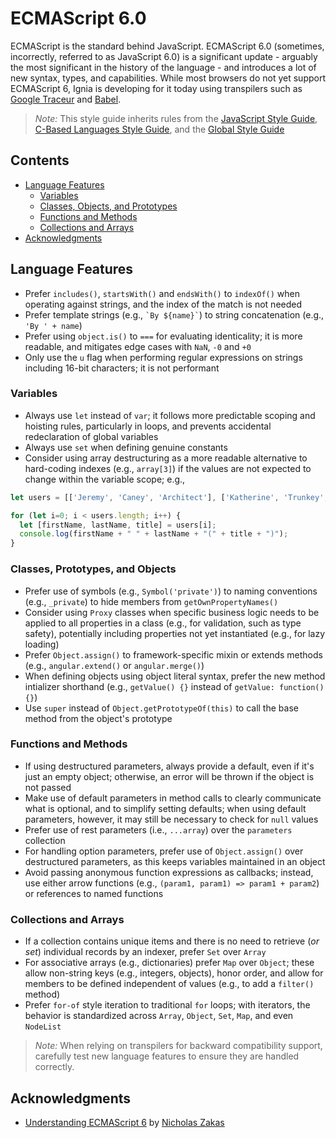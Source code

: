 # ECMAScript 6.0

ECMAScript is the standard behind JavaScript. ECMAScript 6.0 (sometimes, incorrectly, referred to as JavaScript 6.0) is a significant update - arguably the most significant in the history of the language - and introduces a lot of new syntax, types, and capabilities. While most browsers do not yet support ECMAScript 6, Ignia is developing for it today using transpilers such as [Google Traceur](https://github.com/google/traceur-compiler) and [Babel](https://babeljs.io/).

> *Note:* This style guide inherits rules from the [JavaScript Style Guide](./README.md), [C-Based Languages Style Guide](../README.md), and the [Global Style Guide](../../README.md)

## Contents
- [Language Features](#language-features)
  - [Variables](#variables)
  - [Classes, Objects, and Prototypes](#classes-objects-and-prototypes)
  - [Functions and Methods](#functions-and-methods)
  - [Collections and Arrays](#collections-and-arrays)
- [Acknowledgments](#acknowledgments)

## Language Features
- Prefer `includes()`, `startsWith()` and `endsWith()` to `indexOf()` when operating against strings, and the index of the match is not needed
- Prefer template strings (e.g., `` `By ${name}` ``) to string concatenation (e.g., `'By ' + name`)
- Prefer using `object.is()` to `===` for evaluating identicality; it is more readable, and mitigates edge cases with `NaN`, `-0` and `+0`
- Only use the `u` flag when performing regular expressions on strings including 16-bit characters; it is not performant

### Variables
- Always use `let` instead of `var`; it follows more predictable scoping and hoisting rules, particularly in loops, and prevents accidental redeclaration of global variables
- Always use `set` when defining genuine constants
- Consider using array destructuring as a more readable alternative to hard-coding indexes (e.g., `array[3]`) if the values are not expected to change within the variable scope; e.g.,

```js
let users = [['Jeremy', 'Caney', 'Architect'], ['Katherine', 'Trunkey', 'Developer']];

for (let i=0; i < users.length; i++) {
  let [firstName, lastName, title] = users[i];
  console.log(firstName + " " + lastName + "(" + title + ")");
}
```
### Classes, Prototypes, and Objects
- Prefer use of symbols (e.g., `Symbol('private')`) to naming conventions (e.g., `_private`) to hide members from `getOwnPropertyNames()`
- Consider using `Proxy` classes when specific business logic needs to be applied to all properties in a class (e.g., for validation, such as type safety), potentially including properties not yet instantiated (e.g., for lazy loading)
- Prefer `Object.assign()` to framework-specific mixin or extends methods (e.g., `angular.extend()` or `angular.merge()`)
- When defining objects using object literal syntax, prefer the new method intializer shorthand (e.g., `getValue() {}` instead of `getValue: function() {}`)
- Use `super` instead of `Object.getPrototypeOf(this)` to call the base method from the object's prototype

### Functions and Methods
- If using destructured parameters, always provide a default, even if it's just an empty object; otherwise, an error will be thrown if the object is not passed
- Make use of default parameters in method calls to clearly communicate what is optional, and to simplify setting defaults; when using default parameters, however, it may still be necessary to check for `null` values
- Prefer use of rest parameters (i.e., `...array`) over the `parameters` collection
- For handling option parameters, prefer use of `Object.assign()` over destructured parameters, as this keeps variables maintained in an object
- Avoid passing anonymous function expressions as callbacks; instead, use either arrow functions (e.g., `(param1, param1) => param1 + param2`) or references to named functions

### Collections and Arrays
- If a collection contains unique items and there is no need to retrieve (*or set*) individual records by an indexer, prefer `Set` over `Array`
- For associative arrays (e.g., dictionaries) prefer `Map` over `Object`; these allow non-string keys (e.g., integers, objects), honor order, and allow for members to be defined independent of values (e.g., to add a `filter()` method)
- Prefer `for-of` style iteration to traditional `for` loops; with iterators, the behavior is standardized across `Array`, `Object`, `Set`, `Map`, and even `NodeList`

> *Note:* When relying on transpilers for backward compatibility support, carefully test new language features to ensure they are handled correctly.

## Acknowledgments
- [Understanding ECMAScript 6](https://leanpub.com/understandinges6/read/) by [Nicholas Zakas](https://github.com/nzakas/)